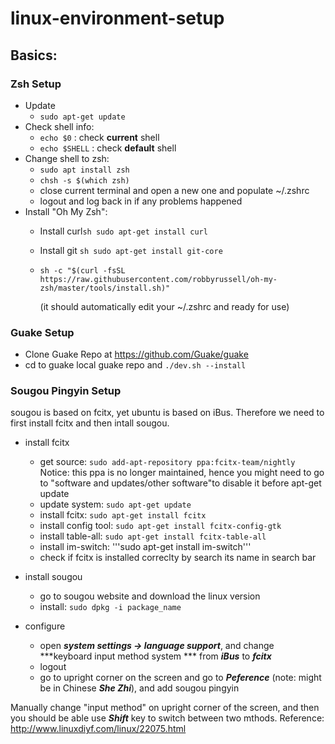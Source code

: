 # linux-environment-setup

## Basics:

### Zsh Setup
* Update
	* ```sudo apt-get update```
* Check shell info: 
	* ```echo $0``` : check **current** shell
	* ```echo $SHELL``` : check **default** shell
* Change shell to zsh:
	* ```sudo apt install zsh```
 	* ```chsh -s $(which zsh)```
	* close current terminal and open a new one and populate ~/.zshrc
 	* logout and log back in if any problems happened
* Install "Oh My Zsh":
	* Install curl```sh sudo apt-get install curl```
	* Install git ```sh sudo apt-get install git-core```
	* ```sh -c "$(curl -fsSL https://raw.githubusercontent.com/robbyrussell/oh-my-zsh/master/tools/install.sh)"```
	
	  (it should automatically edit your ~/.zshrc and ready for use)

### Guake Setup
* Clone Guake Repo at https://github.com/Guake/guake
* cd to guake local guake repo and  ```./dev.sh --install```
	
### Sougou Pingyin Setup
sougou is based on fcitx, yet ubuntu is based on iBus. Therefore we need to first install fcitx and then intall sougou.

* install fcitx
	* get source: ```sudo add-apt-repository ppa:fcitx-team/nightly```
	Notice: this ppa is no longer maintained, hence you might need to go to "software and updates/other software"to disable it before apt-get update 
	* update system: ```sudo apt-get update```
	* install fcitx: ```sudo apt-get install fcitx```
    * install config tool: ```sudo apt-get install fcitx-config-gtk```
    * install table-all: ```sudo apt-get install fcitx-table-all```
    * install im-switch: '''sudo apt-get install im-switch'''
    * check if fcitx is installed correclty by search its name in search bar

* install sougou
    * go to sougou website and download the linux version
    * install: ```sudo dpkg -i package_name```

* configure
    * open ***system settings -> language support***, and change ***keyboard input method system *** from ***iBus***
    to ***fcitx***
    * logout
    * go to upright corner on the screen and go to ***Peference*** (note: might be in Chinese ***She Zhi***), and add sougou pingyin
	
Manually change "input method" on upright corner of the screen, and then you should be able use ***Shift*** key to switch between two mthods.
Reference: http://www.linuxdiyf.com/linux/22075.html
		
